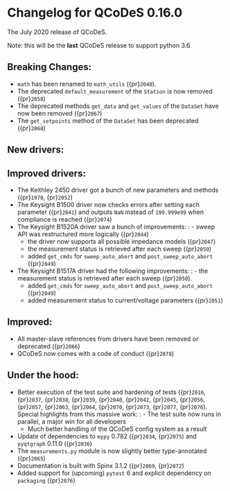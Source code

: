 # Changelog for QCoDeS 0.16.0

The July 2020 release of QCoDeS.

Note: this will be the **last** QCoDeS release to support python 3.6

## Breaking Changes:

- `math` has been renamed to `math_utils` ({pr}`2040`).
- The deprecated `default_measurement` of the `Station` is now removed ({pr}`2058`)
- The deprecated methods `get_data` and `get_values` of the `DataSet` have now been removed ({pr}`2067`)
- The `get_setpoints` method of the `DataSet` has been deprecated ({pr}`2068`)

## New drivers:

## Improved drivers:

- The Keithley 2450 driver got a bunch of new parameters and methods ({pr}`1970`, {pr}`2052`)
- The Keysight B1500 driver now checks errors after setting each parameter ({pr}`2041`) and outputs `NaN` instead of `199.999e99` when compliance is reached ({pr}`2074`)
- The Keysight B1520A driver saw a bunch of improvements:
  : - sweep API was restructured more logically ({pr}`2044`)
    - the driver now supports all possible impedance models ({pr}`2047`)
    - the measurement status is retrieved after each sweep ({pr}`2050`)
    - added `get_cmds` for `sweep_auto_abort` and `post_sweep_auto_abort` ({pr}`2049`)
- The Keysight B1517A driver had the following improvements:
  : - the measurement status is retrieved after each sweep ({pr}`2050`).
    - added `get_cmds` for `sweep_auto_abort` and `post_sweep_auto_abort` ({pr}`2049`)
    - added measurement status to current/voltage parameters ({pr}`2051`)

## Improved:

- All master-slave references from drivers have been removed or deprecated ({pr}`2066`)
- QCoDeS now comes with a code of conduct ({pr}`2078`)

## Under the hood:

- Better execution of the test suite and hardening of tests ({pr}`2016`, {pr}`2037`, {pr}`2038`, {pr}`2039`, {pr}`2040`, {pr}`2042`, {pr}`2045`, {pr}`2056`, {pr}`2057`, {pr}`2063`, {pr}`2064`, {pr}`2070`, {pr}`2073`, {pr}`2077`, {pr}`2076`). Special highlights from this massive work:
  : - The test suite now runs in parallel, a major win for all developers
    - Much better handling of the QCoDeS config system as a result
- Update of dependencies to `mypy` 0.782 ({pr}`2034`, {pr}`2075`) and `pyqtgraph` 0.11.0 ({pr}`2036`)
- The `measurements.py` module is now slightly better type-annotated ({pr}`2065`)
- Documentation is built with Spinx 3.1.2 ({pr}`2069`, {pr}`2072`)
- Added support for (upcoming) `pytest` 6 and explicit dependency on `packaging` ({pr}`2076`)
